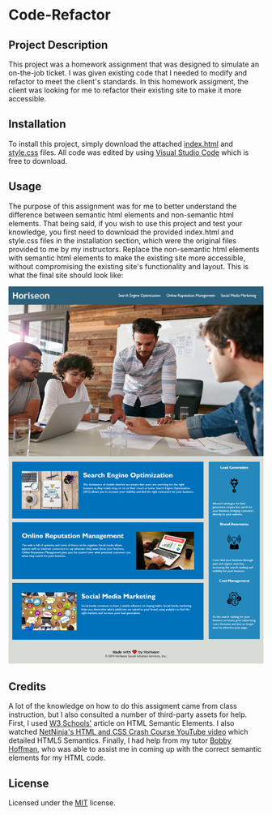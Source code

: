 # Code-Refactor

## Project Description

This project was a homework assignment that was designed to simulate an on-the-job ticket. I was given existing code that I needed to modify and refactor to meet the client's standards. In this homework assigment, the client was looking for me to refactor their existing site to make it more accessible. 

## Installation

To install this project, simply download the attached [index.html](https://github.com/andrewbreen/code-refactor/commit/72a735a6f8d85197a12a47873f4f784ef6416414) and [style.css](https://github.com/andrewbreen/code-refactor/commit/31d22dd8bc0acb5738b75fdb38e37acc826fbe4e) files. All code was edited by using [Visual Studio Code](https://code.visualstudio.com/download) which is free to download. 

## Usage

The purpose of this assignment was for me to better understand the difference between semantic html elements and non-semantic html elements. That being said, if you wish to use this project and test your knowledge, you first need to download the provided index.html and style.css files in the installation section, which were the original files provided to me by my instructors. Replace the non-semantic html elements with semantic html elements to make the existing site more accessible, without compromising the existing site's functionality and layout. This is what the final site should look like:

![code refactor screenshot](./assets/images/andrewbreen.github.io_code-refactor_.png)

## Credits

A lot of the knowledge on how to do this assigment came from class instruction, but I also consulted a number of third-party assets for help. First, I used [W3 Schools'](https://www.w3schools.com/html/html5_semantic_elements.asp) article on HTML Semantic Elements. I also watched [NetNinja's HTML and CSS Crash Course YouTube video](https://www.youtube.com/watch?v=kGW8Al_cga4) which detailed HTML5 Semantics. Finally, I had help from my tutor [Bobby Hoffman](https://github.com/rhoffman103), who was able to assist me in coming up with the correct semantic elements for my HTML code. 

## License

Licensed under the [MIT](./assets/LICENSE.txt) license.